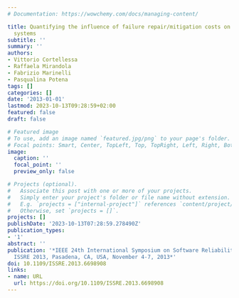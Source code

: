 ```yaml
---
# Documentation: https://wowchemy.com/docs/managing-content/

title: Quantifying the influence of failure repair/mitigation costs on service-based
  systems
subtitle: ''
summary: ''
authors:
- Vittorio Cortellessa
- Raffaela Mirandola
- Fabrizio Marinelli
- Pasqualina Potena
tags: []
categories: []
date: '2013-01-01'
lastmod: 2023-10-13T09:28:59+02:00
featured: false
draft: false

# Featured image
# To use, add an image named `featured.jpg/png` to your page's folder.
# Focal points: Smart, Center, TopLeft, Top, TopRight, Left, Right, BottomLeft, Bottom, BottomRight.
image:
  caption: ''
  focal_point: ''
  preview_only: false

# Projects (optional).
#   Associate this post with one or more of your projects.
#   Simply enter your project's folder or file name without extension.
#   E.g. `projects = ["internal-project"]` references `content/project/deep-learning/index.md`.
#   Otherwise, set `projects = []`.
projects: []
publishDate: '2023-10-13T07:28:59.278490Z'
publication_types:
- '1'
abstract: ''
publication: '*IEEE 24th International Symposium on Software Reliability Engineering,
  ISSRE 2013, Pasadena, CA, USA, November 4-7, 2013*'
doi: 10.1109/ISSRE.2013.6698908
links:
- name: URL
  url: https://doi.org/10.1109/ISSRE.2013.6698908
---
```

